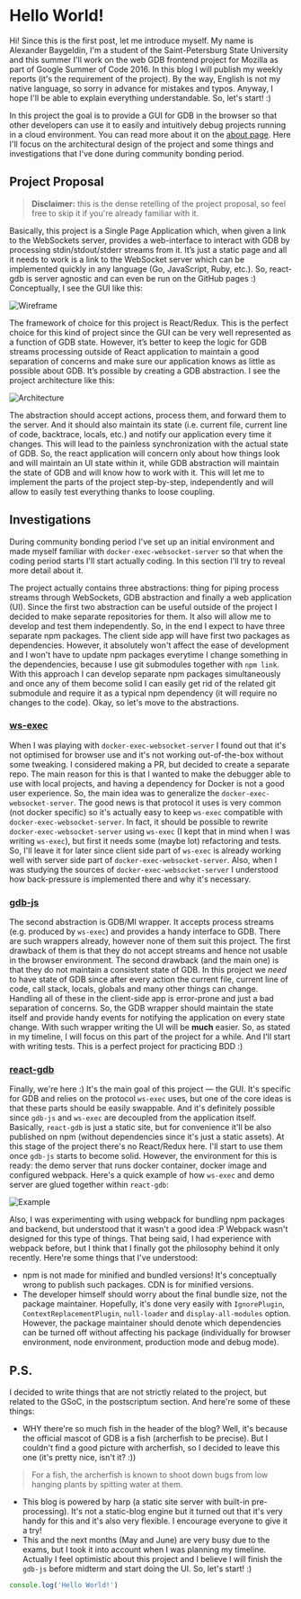 # Hello World!

Hi! Since this is the first post, let me introduce myself. My name is Alexander Baygeldin, I'm a student of the Saint-Petersburg State University and this summer I'll work on the web GDB frontend project for Mozilla as part of Google Summer of Code 2016. In this blog I will publish my weekly reports (it's the requirement of the project). By the way, English is not my native language, so sorry in advance for mistakes and typos. Anyway, I hope I'll be able to explain everything understandable. So, let's start! :)  

In this project the goal is to provide a GUI for GDB in the browser so that other developers can use it to easily and intuitively debug projects running in a cloud environment. You can read more about it on the [about page](about). Here I'll focus on the architectural design of the project and some things and investigations that I've done during community bonding period.  

## Project Proposal

> **Disclaimer:** this is the dense retelling of the project proposal, so feel free to skip it if you're already familiar with it.

Basically, this project is a Single Page Application which, when given a link to the WebSockets server, provides a web-interface to interact with GDB by processing stdin/stdout/stderr streams from it. It’s just a static page and all it needs to work is a link to the WebSocket server which can be implemented quickly in any language (Go, JavaScript, Ruby, etc.). So, react-gdb is server
agnostic and can even be run on the GitHub pages :) Conceptually, I see the GUI like this:  

![Wireframe](assets/images/wireframe.png)   

The framework of choice for this project is React/Redux. This is the perfect choice for this kind of project since the GUI can be very well represented as a function of GDB state. However, it’s better to keep the logic for GDB streams processing outside of React application to maintain a good separation of concerns and make sure our application knows as little as possible about GDB. It’s possible by creating a GDB abstraction. I see the project architecture like this:  

![Architecture](assets/images/architecture.png)   

The abstraction should accept actions, process them, and forward them to the server. And it should also maintain its state (i.e. current file, current line of code, backtrace, locals, etc.) and notify our application every time it changes. This will lead to the
painless synchronization with the actual state of GDB. So, the react application will concern only about how things look and will maintain an UI state within it, while GDB abstraction will maintain the state of GDB and will know how to work with it. This will let me to implement the parts of the project step-by-step, independently and will allow to easily test everything thanks to loose coupling.

## Investigations

During community bonding period I've set up an initial environment and made myself familiar with `docker-exec-websocket-server` so that when the coding period starts I'll start actually coding. In this section I'll try to reveal more detail about it.  

The project actually contains three abstractions: thing for piping process streams through WebSockets, GDB abstraction and finally a web application (UI). Since the first two abstraction can be useful outside of the project I decided to make separate repositories for them. It also will allow me to develop and test them independently. So, in the end I expect to have three separate npm packages. The client side app will have first two packages as dependencies. However, it absolutely won't affect the ease of development and I won't have to update npm packages everytime I change something in the dependencies, because I use git submodules together with `npm link`. With this approach I can develop separate npm packages simultaneously and once any of them become solid I can easily get rid of the related git submodule and require it as a typical npm dependency (it will require no changes to the code). Okay, so let's move to the abstractions.

### [ws-exec](https://github.com/baygeldin/ws-exec)
When I was playing with `docker-exec-websocket-server` I found out that it's not optimised for browser use and it's not working out-of-the-box without some tweaking. I considered making a PR, but decided to create a separate repo. The main reason for this is that I wanted to make the debugger able to use with local projects, and having a dependency for Docker is not a good user experience. So, the main idea was to generalize the `docker-exec-websocket-server`. The good news is that protocol it uses is very common (not docker specific) so it's actually easy to keep `ws-exec` compatible with `docker-exec-websocket-server`. In fact, it should be possible to rewrite `docker-exec-websocket-server` using `ws-exec` (I kept that in mind when I was writing `ws-exec`), but first it needs some (maybe lot) refactoring and tests. So, I'll leave it for later since client side part of `ws-exec` is already working well with server side part of `docker-exec-websocket-server`. Also, when I was studying the sources of `docker-exec-websocket-server` I understood how back-pressure is implemented there and why it's necessary. 

### [gdb-js](https://github.com/baygeldin/gdb-js)
The second abstraction is GDB/MI wrapper. It accepts process streams (e.g. produced by `ws-exec`) and provides a handy interface to GDB. There are such wrappers already, however none of them suit this project. The first drawback of them is that they do not accept streams and hence not usable in the browser environment. The second drawback (and the main one) is that they do not maintain a consistent state of GDB. In this project we *need* to have state of GDB since after every action the current file, current line of code, call stack, locals, globals and many other things can change. Handling all of these in the client-side app is error-prone and just a bad separation of concerns. So, the GDB wrapper should maintain the state itself and provide handy events for notifying the application on every state change. With such wrapper writing the UI will be **much** easier. So, as stated in my timeline, I will focus on this part of the project for a while. And I'll start with writing tests. This is a perfect project for practicing BDD :)

### [react-gdb](https://github.com/baygeldin/react-gdb)
Finally, we're here :) It's the main goal of this project — the GUI. It's specific for GDB and relies on the protocol `ws-exec` uses, but one of the core ideas is that these parts should be easily swappable. And it's definitely possible since `gdb-js` and `ws-exec` are decoupled from the application itself. Basically, `react-gdb` is just a static site, but for convenience it'll be also published on npm (without dependencies since it's just a static assets). At this stage of the project there's no React/Redux here. I'll start to use them once `gdb-js` starts to become solid. However, the environment for this is ready: the demo server that runs docker container, docker image and configured webpack. Here's a quick example of how `ws-exec` and demo server are glued together within `react-gdb`: 

![Example](assets/images/example_console.png)   

Also, I was experimenting with using webpack for bundling npm packages and backend, but understood that it wasn't a good idea :P Webpack wasn't designed for this type of things. That being said, I had experience with webpack before, but I think that I finally got the philosophy behind it only recently. Here're some things that I've understood:

* npm is not made for minified and bundled versions! It's conceptually wrong to publish such packages. CDN is for minified versions.
* The developer himself should worry about the final bundle size, not the package maintainer. Hopefully, it's done very easily with `IgnorePlugin`, `ContextReplacementPlugin`, `null-loader` and `display-all-modules` option. However, the package maintainer should denote which dependencies can be turned off without affecting his package (individually for browser environment, node environment, production mode and debug mode).

## P.S.
I decided to write things that are not strictly related to the project, but related to the GSoC, in the postscriptum section. And here're some of these things:  

* WHY there're so much fish in the header of the blog? Well, it's because the official mascot of GDB is a fish (archerfish to be precise). But I couldn't find a good picture with archerfish, so I decided to leave this one (it's pretty nice, isn't it? :)) 

> For a fish, the archerfish is known to shoot down bugs from low hanging plants by spitting water at them.

* This blog is powered by harp (a static site server with built-in pre-processing). It's not a static-blog engine but it turned out that it's very handy for this and it's also very flexible. I encourage everyone to give it a try!
* This and the next months (May and June) are very busy due to the exams, but I took it into account when I was planning my timeline. Actually I feel optimistic about this project and I believe I will finish the `gdb-js` before midterm and start doing the UI. So, let's start! :)

```javascript
console.log('Hello World!')
```


